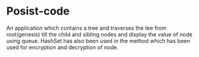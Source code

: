 # Posist-code
 An application which contains a tree and traverses the tee from root(genesis) till the child and sibling nodes and display the value of node using queue. HashSet has also been used in the method which has been used for encryption and decryption of node.
